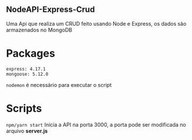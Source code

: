 ## NodeAPI-Express-Crud

Uma Api que realiza um CRUD feito usando Node e Express, os dados são armazenados no MongoDB

# Packages

```
express: 4.17.1
mongoose: 5.12.0
```

`nodemon` é necessário para executar o script

# Scripts

`npm/yarn start` Inicia a API na porta 3000, a porta pode ser modificada no arquivo **server.js**
